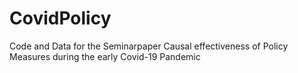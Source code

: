 # CovidPolicy
Code and Data for the Seminarpaper Causal effectiveness of Policy Measures during the early Covid-19 Pandemic
